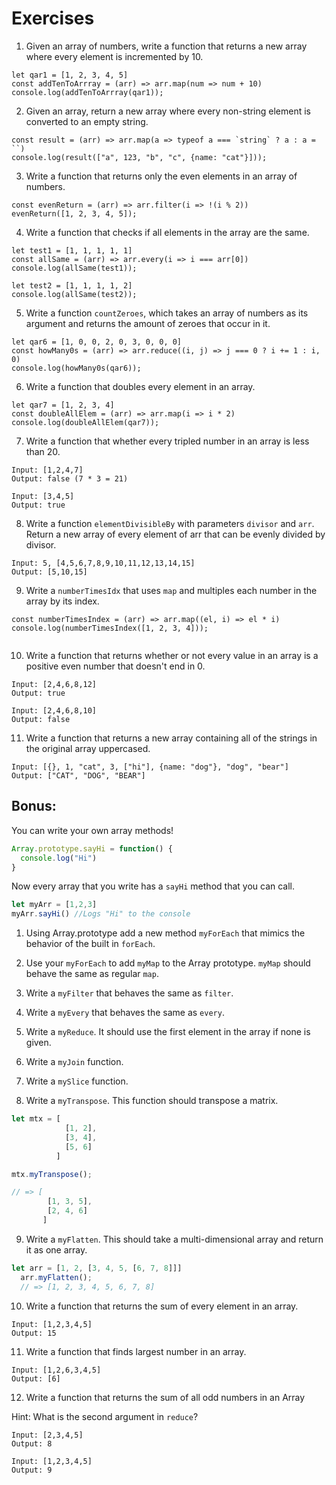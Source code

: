 # Exercises

1. Given an array of numbers, write a function that returns a new array where every element is incremented by 10.

```
let qar1 = [1, 2, 3, 4, 5]
const addTenToArrray = (arr) => arr.map(num => num + 10)
console.log(addTenToArrray(qar1));

```

2. Given an array, return a new array where every non-string element is converted to an empty string.

```
const result = (arr) => arr.map(a => typeof a === `string` ? a : a = ``)
console.log(result(["a", 123, "b", "c", {name: "cat"}]));

```

3. Write a function that returns only the even elements in an array of numbers.

```
const evenReturn = (arr) => arr.filter(i => !(i % 2))
evenReturn([1, 2, 3, 4, 5]);

```

4. Write a function that checks if all elements in the array are the same.

```
let test1 = [1, 1, 1, 1, 1]
const allSame = (arr) => arr.every(i => i === arr[0])
console.log(allSame(test1));

let test2 = [1, 1, 1, 1, 2]
console.log(allSame(test2));

```

5. Write a function `countZeroes`, which takes an array of numbers as its argument and returns the amount of zeroes that occur in it.

```
let qar6 = [1, 0, 0, 2, 0, 3, 0, 0, 0]
const howMany0s = (arr) => arr.reduce((i, j) => j === 0 ? i += 1 : i, 0)
console.log(howMany0s(qar6));

```

6. Write a function that doubles every element in an array.

```
let qar7 = [1, 2, 3, 4]
const doubleAllElem = (arr) => arr.map(i => i * 2)
console.log(doubleAllElem(qar7));

```

7. Write a function that whether every tripled number in an array is less than 20.

```
Input: [1,2,4,7]
Output: false (7 * 3 = 21)

Input: [3,4,5]
Output: true
```

8. Write a function `elementDivisibleBy` with parameters `divisor` and `arr`.  Return a new array of every element of arr that can be evenly divided by divisor.

```
Input: 5, [4,5,6,7,8,9,10,11,12,13,14,15]
Output: [5,10,15]
```

9. Write a `numberTimesIdx` that uses `map` and multiples each number in the array by its index.

```
const numberTimesIndex = (arr) => arr.map((el, i) => el * i)
console.log(numberTimesIndex([1, 2, 3, 4]));


```

10. Write a function that returns whether or not every value in an array is a positive even number that doesn't end in 0.

```
Input: [2,4,6,8,12]
Output: true

Input: [2,4,6,8,10]
Output: false
```


11. Write a function that returns a new array containing all of the strings in the original array uppercased.

```
Input: [{}, 1, "cat", 3, ["hi"], {name: "dog"}, "dog", "bear"]
Output: ["CAT", "DOG", "BEAR"]
```

## Bonus:

You can write your own array methods!

```js
Array.prototype.sayHi = function() {
  console.log("Hi")
}
```

Now every array that you write has a `sayHi` method that you can call.

```js
let myArr = [1,2,3]
myArr.sayHi() //Logs "Hi" to the console
```


1. Using Array.prototype add a new method `myForEach` that mimics the behavior of the built in `forEach`.


2. Use your `myForEach` to add `myMap` to the Array prototype. `myMap` should behave the same as regular `map`.


3. Write a `myFilter` that behaves the same as `filter`.


4. Write a `myEvery` that behaves the same as `every`.


5. Write a `myReduce`. It should use the first element in the array if none is given.


6. Write a `myJoin` function.


7. Write a `mySlice` function.


8. Write a `myTranspose`. This function should transpose a matrix.


```js
let mtx = [
            [1, 2],
            [3, 4],
            [5, 6]
          ]

mtx.myTranspose();

// => [
        [1, 3, 5],
        [2, 4, 6]
       ]
```

9. Write a `myFlatten`. This should take a multi-dimensional array and return it as one array.

```js
let arr = [1, 2, [3, 4, 5, [6, 7, 8]]]
  arr.myFlatten();
  // => [1, 2, 3, 4, 5, 6, 7, 8]
```

10. Write a function that returns the sum of every element in an array.

```
Input: [1,2,3,4,5]
Output: 15
```

11. Write a function that finds largest number in an array.

```
Input: [1,2,6,3,4,5]
Output: [6]
```

12. Write a function that returns the sum of all odd numbers in an Array

Hint: What is the second argument in `reduce`?

```
Input: [2,3,4,5]
Output: 8

Input: [1,2,3,4,5]
Output: 9
```

